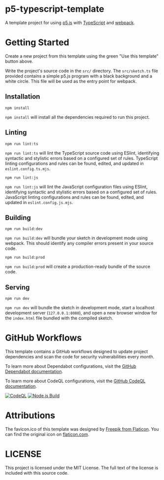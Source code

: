 # p5-typescript-template

A template project for using
[p5.js](https://p5js.org/)
with
[TypeScript](https://www.typescriptlang.org/)
and
[webpack](https://webpack.js.org/).

# Getting Started

Create a new project from this template using the green "Use this template" button above.

Write the project's source code in the `src/` directory.
The `src/sketch.ts` file provided contains a simple p5.js program with a black background and a white circle.
This file will be used as the entry point for webpack.

## Installation

```shell
npm install
```

`npm install` will install all the dependencies required to run this project.

## Linting

```shell
npm run lint:ts
```

`npm run lint:ts` will lint the TypeScript source code using ESlint, identifying syntactic and stylistic errors based on a configured set of rules.
TypeScript linting configurations and rules can be found, edited, and updated in `eslint.config.ts.mjs`.

```shell
npm run lint:js
```

`npm run lint:js` will lint the JavaScript configuration files using ESlint, identifying syntactic and stylistic errors based on a configured set of rules.
JavaScript linting configurations and rules can be found, edited, and updated in `eslint.config.js.mjs`.

## Building

```shell
npm run build:dev
```

`npm run build:dev` will bundle your sketch in development mode using webpack.
This should identify any compiler errors present in your source code.

```shell
npm run build:prod
```

`npm run build:prod` will create a production-ready bundle of the source code.

## Serving

```shell
npm run dev
```

`npm run dev` will bundle the sketch in development mode, start a localhost development server (`127.0.0.1:8080`), and open a new browser window for the `index.html` file bundled with the compiled sketch.

# GitHub Workflows

This template contains a GitHub workflows designed to update project dependencies and scan the code for security vulnerabilities every month.

To learn more about Dependabot configurations, visit the
[GitHub Dependabot documentation](https://docs.github.com/en/code-security/dependabot).

To learn more about CodeQL configurations, visit the
[GitHub CodeQL documentation](https://codeql.github.com/docs/).

[![CodeQL](https://github.com/brittni-and-the-polar-bear/p5-typescript-template/actions/workflows/codeql.yml/badge.svg)](https://github.com/brittni-and-the-polar-bear/p5-typescript-template/actions/workflows/codeql.yml)
[![Node.js Build](https://github.com/brittni-and-the-polar-bear/p5-typescript-template/actions/workflows/node-js.yml/badge.svg)](https://github.com/brittni-and-the-polar-bear/p5-typescript-template/actions/workflows/node-js.yml)

# Attributions

The favicon.ico of this template was designed by
[Freepik from Flaticon](https://www.flaticon.com/free-icons/art).
You can find the original icon on
[flaticon.com](https://www.flaticon.com/free-icon/art_1756752?term=art&page=1&position=38&origin=search&related_id=1756752).

# LICENSE

This project is licensed under the MIT License.
The full text of the license is included with this source code.
